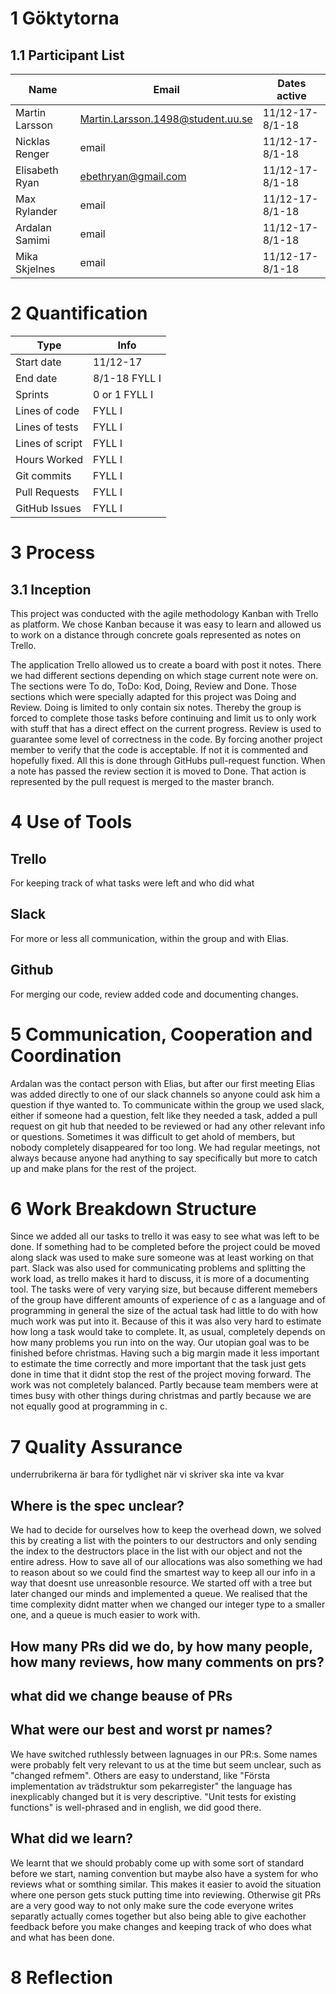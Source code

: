 # 1 Göktytorna
## 1.1 Participant List

| Name | Email | Dates active |
| ------------- | ------------- | ------------- |
| Martin Larsson | Martin.Larsson.1498@student.uu.se | 11/12-17-8/1-18 |
| Nicklas Renger  | email  | 11/12-17-8/1-18 |  
| Elisabeth Ryan  | ebethryan@gmail.com | 11/12-17-8/1-18 | 
| Max Rylander | email  | 11/12-17-8/1-18 | 
| Ardalan Samimi | email  | 11/12-17-8/1-18 | 
| Mika Skjelnes | email | 11/12-17-8/1-18 |

# 2 Quantification

| Type | Info |
|------|------|
| Start date | 11/12-17 |
| End date | 8/1-18 FYLL I |
| Sprints | 0 or 1 FYLL I |
| Lines of code | FYLL I |
| Lines of tests | FYLL I |
| Lines of script | FYLL I |
| Hours Worked | FYLL I |
| Git commits | FYLL I |
| Pull Requests | FYLL I |
| GitHub Issues | FYLL I |

# 3 Process
## 3.1 Inception
This project was conducted with the agile methodology Kanban with Trello as platform.
We chose Kanban because it was easy to learn and allowed us to work on a distance
through concrete goals represented as notes on Trello.

The application Trello allowed us to create a board with post it notes. There
we had different sections depending on which stage current note were on. The
sections were To do, ToDo: Kod, Doing, Review and Done. Those sections which were
specially adapted for this project was Doing and Review. Doing is limited to
only contain six notes. Thereby the group is forced to complete those tasks
before continuing and limit us to only work with stuff that has a direct
effect on the current progress. Review is used to guarantee some level
of correctness in the code. By forcing another project member to verify that
the code is acceptable. If not it is commented and hopefully fixed. All this is
done through GitHubs pull-request function. When a note has passed the review section
it is moved to Done. That action is represented by the pull request is merged
to the master branch.
# 4 Use of Tools
## Trello
For keeping track of what tasks were left and who did what
## Slack
For more or less all communication, within the group and with Elias.
## Github
For merging our code, review added code and documenting changes.
# 5 Communication, Cooperation and Coordination
Ardalan was the contact person with Elias, but after our first meeting Elias was added directly to one of our slack channels so anyone could ask him a question if thye wanted to. To communicate within the group we used slack, either if someone had a question, felt like they needed a task, added a pull request on git hub that needed to be reviewed or had any other relevant info or questions. Sometimes it was difficult to get ahold of members, but nobody completely disappeared for too long. We had regular meetings, not always because anyone had anything to say specifically but more to catch up and make plans for the rest of the project.
# 6 Work Breakdown Structure
Since we added all our tasks to trello it was easy to see what was left to be done. If something had to be completed before the project could be moved along slack was used to make sure someone was at least working on that part.
Slack was also used for communicating problems and splitting the work load, as trello makes it hard to discuss, it is more of a documenting tool.
The tasks were of very varying size, but because different memebers of the group have different amounts of experience of c as a language and of programming in general the size of the actual task had little to do with how much work was put into it. Because of this it was also very hard to estimate how long a task would take to complete. It, as usual, completely depends on how many problems you run into on the way. Our utopian goal was to be finished before christmas. Having such a big margin made it less important to estimate the time correctly and more important that the task just gets done in time that it didnt stop the rest of the project moving forward.
The work was not completely balanced. Partly because team members were at times busy with other things during christmas and partly because we are not equally good at programming in c.

# 7 Quality Assurance

underrubrikerna är bara för tydlighet när vi skriver ska inte va kvar

## Where is the spec unclear?
We had to decide for ourselves how to keep the overhead down, we solved this by creating a list with the pointers to our destructors and only sending the index to the destructors place in the list with our object and not the entire adress.
How to save all of our allocations was also something we had to reason about so we could find the smartest way to keep all our info in a way that doesnt use unreasonble resource. We started off with a tree but later changed our minds and implemented a queue. We realised that the time complexity didnt matter when we changed our integer type to a smaller one, and a queue is much easier to work with.
## How many PRs did we do, by how many people, how many reviews, how many comments on prs?
## what did we change beause of PRs
## What were our best and worst pr names?
We have switched ruthlessly between lagnuages in our PR:s. Some names were probably felt very relevant to us at the time but seem unclear, such as "changed refmem". Others are easy to understand, like "Första implementation av trädstruktur som pekarregister"
the language has inexplicably changed but it is very descriptive. "Unit tests for existing functions" is well-phrased and in english, we did good there.
## What did we learn?
We learnt that we should probably come up with some sort of standard before we start, naming convention but maybe also have a system for who reviews what or somthing similar. This makes it easier to avoid the situation where one person gets stuck putting time into reviewing. Otherwise git PRs are a very good way to not only make sure the code everyone writes separatly actually comes together but also being able to give eachother feedback before you make changes and keeping track of who does what and what has been done.

# 8 Reflection
